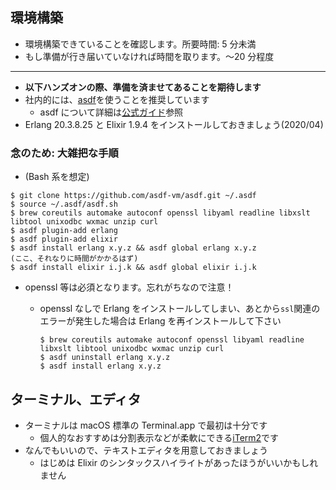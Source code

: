 ## 環境構築

- 環境構築できていることを確認します。所要時間: 5 分未満
- もし準備が行き届いていなければ時間を取ります。〜20 分程度

---

- **以下ハンズオンの際、準備を済ませてあることを期待します**
- 社内的には、[asdf](https://github.com/asdf-vm/asdf)を使うことを推奨しています
  - asdf について詳細は[公式ガイド](https://asdf-vm.com/#/core-manage-asdf-vm)参照
- Erlang 20.3.8.25 と Elixir 1.9.4 をインストールしておきましょう(2020/04)

### 念のため: 大雑把な手順

- (Bash 系を想定)

```
$ git clone https://github.com/asdf-vm/asdf.git ~/.asdf
$ source ~/.asdf/asdf.sh
$ brew coreutils automake autoconf openssl libyaml readline libxslt libtool unixodbc wxmac unzip curl
$ asdf plugin-add erlang
$ asdf plugin-add elixir
$ asdf install erlang x.y.z && asdf global erlang x.y.z
(ここ、それなりに時間がかかるはず)
$ asdf install elixir i.j.k && asdf global elixir i.j.k
```

- openssl 等は必須となります。忘れがちなので注意！

  - openssl なしで Erlang をインストールしてしまい、あとから`ssl`関連のエラーが発生した場合は Erlang を再インストールして下さい

    ```
    $ brew coreutils automake autoconf openssl libyaml readline libxslt libtool unixodbc wxmac unzip curl
    $ asdf uninstall erlang x.y.z
    $ asdf install erlang x.y.z
    ```

## ターミナル、エディタ

- ターミナルは macOS 標準の Terminal.app で最初は十分です
  - 個人的なおすすめは分割表示などが柔軟にできる[iTerm2](https://www.iterm2.com/)です
- なんでもいいので、テキストエディタを用意しておきましょう
  - はじめは Elixir のシンタックスハイライトがあったほうがいいかもしれません
